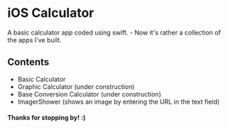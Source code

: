 # iOS Calculator
A basic calculator app coded using swift. - Now it's rather a collection of the apps I've built.

## Contents
* Basic Calculator
* Graphic Calculator (under construction)
* Base Conversion Calculator (under construction)
* ImagerShower (shows an image by entering the URL in the text field)

#### Thanks for stopping by! :)
